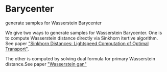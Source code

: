 # Barycenter
generate samples for Wasserstein Barycenter

We give two ways to generate samples for Wasserstein Barycenter.
One is to compute Wasserstein distance directly via Sinkhorn itertive algorithm. See paper ["Sinkhorn Distances: Lightspeed Computation of Optimal Transport"](https://papers.nips.cc/paper/4927-sinkhorn-distances-lightspeed-computation-of-optimal-transport.pdf).

The other is computed by solving dual formula for primary Wasserstein distance.See paper ["Wasserstein gan"](https://arxiv.org/abs/1701.07875) 
